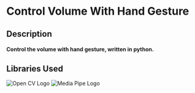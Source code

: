 # Control Volume With Hand Gesture
## Description
#### Control the volume with hand gesture, written in python.
## Libraries Used
![Open CV Logo](https://encrypted-tbn0.gstatic.com/images?q=tbn:ANd9GcTK3C9FQxRySdf4podRuVh1cPOmrtetTRHm-Q&usqp=CAU)
![Media Pipe Logo](https://google.github.io/mediapipe/images/logo_horizontal_color.png)
